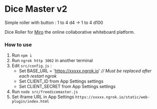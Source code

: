 # Dice Master v2

Simple roller with button : 1 to 4 d4 -> 1 to 4 d100

Dice Roller for [Miro](https://miro.com/index/) the online collaborative whiteboard platform.

### How to use

1. Run `npm i`
2. Run `ngrok http 3002` in another terminal
3. Edit `src/config.js` :
   - Set BASE_URL = 'https://xxxxx.ngrok.io' *// Must be replaced after each restart ngrok*
   - Set CLIENT_ID from App Settings settings
   - Set CLIENT_SECRET from App Settings settings
4. Run `node src/freedicemaster.js`
5. Set iframe URL in App Settings `https://xxxxx.ngrok.io/static/web-plugin/index.html`
